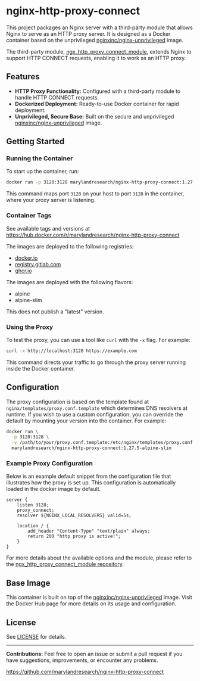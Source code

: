 # nginx-http-proxy-connect

This project packages an Nginx server with a third-party module that allows Nginx to serve as an HTTP proxy server. It is designed as a Docker container based on the unprivileged [nginxinc/nginx-unprivileged](https://hub.docker.com/r/nginxinc/nginx-unprivileged) image.

The third-party module, [ngx_http_proxy_connect_module](https://github.com/chobits/ngx_http_proxy_connect_module), extends Nginx to support HTTP CONNECT requests, enabling it to work as an HTTP proxy.

## Features

- **HTTP Proxy Functionality:** Configured with a third-party module to handle HTTP CONNECT requests.
- **Dockerized Deployment:** Ready-to-use Docker container for rapid deployment.
- **Unprivileged, Secure Base:** Built on the secure and unprivileged [nginxinc/nginx-unprivileged](https://hub.docker.com/r/nginxinc/nginx-unprivileged) image.

## Getting Started

### Running the Container

To start up the container, run:

```bash
docker run -p 3128:3128 marylandresearch/nginx-http-proxy-connect:1.27.5-alpine-slim
```

This command maps port `3128` on your host to port `3128` in the container, where your proxy server is listening.

### Container Tags

See available tags and versions at https://hub.docker.com/r/marylandresearch/nginx-http-proxy-connect

The images are deployed to the following registries:
- [docker.io](https://hub.docker.com/r/marylandresearch/nginx-http-proxy-connect)
- [registry.gitlab.com](https://gitlab.com/marylandresearch/nginx-http-proxy-connect/container_registry)
- [ghcr.io](https://github.com/orgs/marylandresearch/packages/container/package/nginx-http-proxy-connect)


The images are deployed with the following flavors:
- alpine
- alpine-slim

This does not publish a "latest" version.

### Using the Proxy

To test the proxy, you can use a tool like `curl` with the `-x` flag. For example:

```bash
curl -x http://localhost:3128 https://example.com
```

This command directs your traffic to go through the proxy server running inside the Docker container.

## Configuration

The proxy configuration is based on the template found at `nginx/templates/proxy.conf.template` which determines DNS resolvers at runtime. If you wish to use a custom configuration, you can override the default by mounting your version into the container. For example:

```bash
docker run \
  -p 3128:3128 \
  -v /path/to/your/proxy.conf.template:/etc/nginx/templates/proxy.conf.template \
  marylandresearch/nginx-http-proxy-connect:1.27.5-alpine-slim
```

### Example Proxy Configuration

Below is an example default snippet from the configuration file that illustrates how the proxy is set up. This configuration is automatically loaded in the docker image by default.

```nginx
server {
    listen 3128;
    proxy_connect;
    resolver ${NGINX_LOCAL_RESOLVERS} valid=5s;

    location / {
        add_header "Content-Type" "text/plain" always;
        return 200 "http proxy is active!";
    }
}
```

For more details about the available options and the module, please refer to the [ngx_http_proxy_connect_module repository](https://github.com/chobits/ngx_http_proxy_connect_module).

## Base Image

This container is built on top of the [nginxinc/nginx-unprivileged](https://hub.docker.com/r/nginxinc/nginx-unprivileged) image. Visit the Docker Hub page for more details on its usage and configuration.

## License

See [LICENSE](https://github.com/marylandresearch/nginx-http-proxy-connect/blob/main/LICENSE) for details.

---

**Contributions:**
Feel free to open an issue or submit a pull request if you have suggestions, improvements, or encounter any problems.

https://github.com/marylandresearch/nginx-http-proxy-connect
